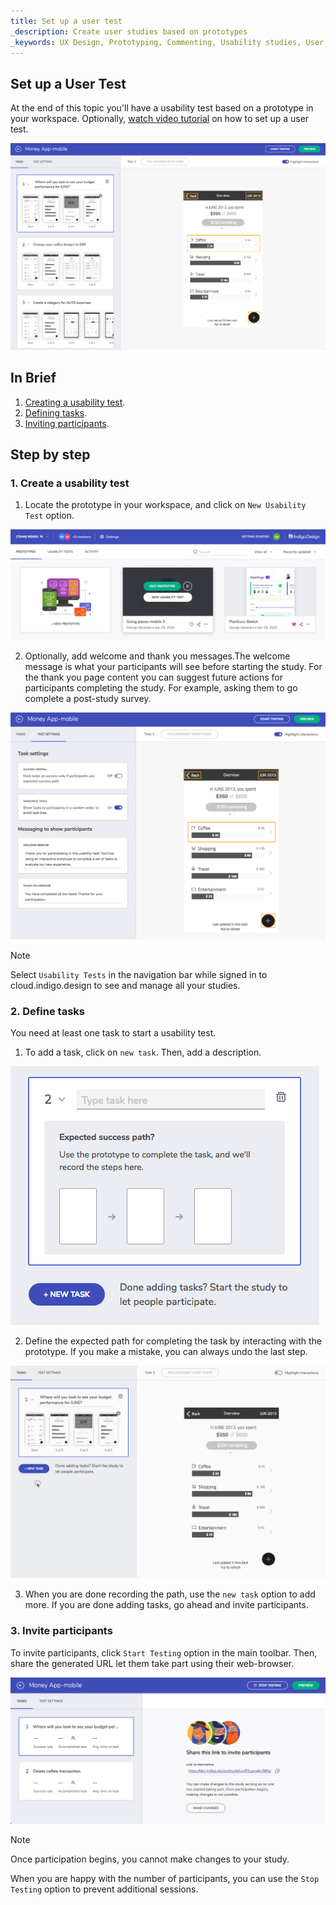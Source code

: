 ```yaml
---
title: Set up a user test
_description: Create user studies based on prototypes
_keywords: UX Design, Prototyping, Commenting, Usability studies, User testing
---
```


## Set up a User Test

At the end of this topic you'll have a usability test based on a prototype in your workspace. 
Optionally, [watch video tutorial](https://www.youtube.com/watch?v=_jCDjtxTLCo&list=PLZ4rRHIJepBs9bwRs1LZLV0ZVzlFKqwCw&index=2) on how to set up a user test.

<img class="responsive-img" src="../images/setting_up_a_usability_test_1.png" />

<br/>

## In Brief

1. [Creating a usability test][a-1].
2. [Defining tasks][a-2].
3. [Inviting participants][a-3].

##  Step by step

### 1. Create a usability test

1. Locate the prototype in your workspace, and click on `New Usability Test` option.
  
<img class="responsive-img" src="../images/setting_up_a_usability_test_2.png"/>

<br/>

2. Optionally, add welcome and thank you messages.The welcome message is what your participants will see before starting the study. For the thank you page content you can suggest future actions for participants completing the study. For example, asking them to go complete a post-study survey.

<img class="responsive-img" src="../images/setting_up_a_usability_test_3.png"/>

<br/>

> [!note]
> Select `Usability Tests` in the navigation bar while signed in to cloud.indigo.design to see and manage all your studies.


### 2. Define tasks

You need at least one task to start a usability test.

1. To add a task, click on `new task`. Then, add a description.

<img class="responsive-img" src="../images/setting_up_a_usability_test_4.png"/>

<br/>

2. Define the expected path for completing the task by interacting with the prototype. If you make a mistake, you can always undo the last step.

<img class="responsive-img" src="../images/setting_up_a_usability_test_5.gif"/>

<br/>

3. When you are done recording the path, use the `new task` option to add more. If you are done adding tasks, go ahead and invite participants.
    
### 3. Invite participants

To invite participants, click `Start Testing` option in the main toolbar. Then, share the generated URL let them take part using their web-browser.

<img class="responsive-img" src="../images/setting_up_a_usability_test_6.png"/>

<br/>

> [!note]
> Once participation begins, you cannot make changes to your study.

When you are happy with the number of participants, you can use the `Stop Testing` option to prevent additional sessions.

[1]: https://www.youtube.com/watch?v=vilyDL4fDT0
[2]: https://cloud.indigo.design/api/shares/qv6uzwx9jwu3/files/project/Money%20App.zip
[3]: https://cloud.indigo.design


[a-1]: #1-create-a-usability-test
[a-2]: #2-define-tasks
[a-3]: #3-invite-participants
